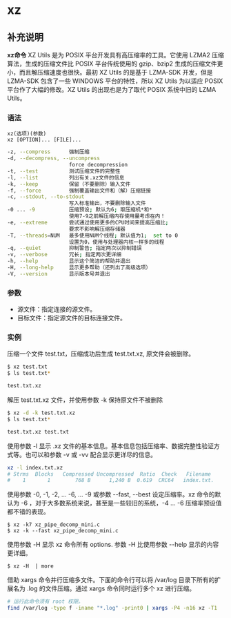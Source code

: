 # **xz**

## 补充说明

**xz命令** XZ Utils 是为 POSIX 平台开发具有高压缩率的工具。它使用 LZMA2 压缩算法，生成的压缩文件比 POSIX 平台传统使用的 gzip、bzip2 生成的压缩文件更小，而且解压缩速度也很快。最初 XZ Utils 的是基于 LZMA-SDK 开发，但是 LZMA-SDK 包含了一些 WINDOWS 平台的特性，所以 XZ Utils 为以适应 POSIX 平台作了大幅的修改。XZ Utils 的出现也是为了取代 POSIX 系统中旧的 LZMA Utils。

### 语法  

```info
xz(选项)(参数)
xz [OPTION]... [FILE]...
```

  

```bash
-z, --compress      强制压缩
-d, --decompress, --uncompress
                    force decompression
-t, --test          测试压缩文件的完整性
-l, --list          列出有关.xz文件的信息
-k, --keep          保留（不要删除）输入文件
-f, --force         强制覆盖输出文件和（解）压缩链接
-c, --stdout, --to-stdout
                    写入标准输出，不要删除输入文件
-0 ... -9           压缩预设; 默认为6; 取压缩机*和*
                    使用7-9之前解压缩内存使用量考虑在内！
-e, --extreme       尝试通过使用更多的CPU时间来提高压缩比;
                    要求不影响解压缩存储器
-T, --threads=NUM   最多使用NUM个线程; 默认值为1;  set to 0
                    设置为0，使用与处理器内核一样多的线程
-q, --quiet         抑制警告; 指定两次以抑制错误
-v, --verbose       冗长; 指定两次更详细
-h, --help          显示这个简洁的帮助并退出
-H, --long-help     显示更多帮助（还列出了高级选项）
-V, --version       显示版本号并退出
```

### 参数  

*   源文件：指定连接的源文件。
*   目标文件：指定源文件的目标连接文件。

### 实例  

压缩一个文件 test.txt，压缩成功后生成 test.txt.xz, 原文件会被删除。

```bash
$ xz test.txt 
$ ls test.txt* 

test.txt.xz 
```

解压 test.txt.xz 文件，并使用参数 -k 保持原文件不被删除

```bash
$ xz -d -k test.txt.xz 
$ ls test.txt* 

test.txt.xz test.txt 
```

使用参数 -l 显示 .xz 文件的基本信息。基本信息包括压缩率、数据完整性验证方式等。也可以和参数 -v 或 -vv 配合显示更详尽的信息。

```bash
xz -l index.txt.xz 
# Strms  Blocks   Compressed Uncompressed  Ratio  Check   Filename 
#    1       1        768 B      1,240 B  0.619  CRC64   index.txt.
```

使用参数 -0, -1, -2, … -6, … -9 或参数 --fast, --best 设定压缩率。xz 命令的默认为 -6 ，对于大多数系统来说，甚至是一些较旧的系统，-4 … -6 压缩率预设值都不错的表现。

```
$ xz -k7 xz_pipe_decomp_mini.c 
$ xz -k --fast xz_pipe_decomp_mini.c 
```

使用参数 -H 显示 xz 命令所有 options. 参数 -H 比使用参数 --help 显示的内容更详细。

```
$ xz -H  | more 
```

借助 xargs 命令并行压缩多文件。下面的命令行可以将 /var/log 目录下所有的扩展名为 .log 的文件压缩。通过 xargs 命令同时运行多个 xz 进行压缩。

```bash
# 运行此命令须有 root 权限。
find /var/log -type f -iname "*.log" -print0 | xargs -P4 -n16 xz -T1 
```
